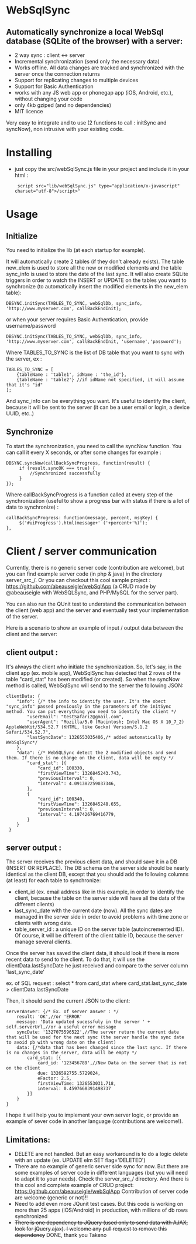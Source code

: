 WebSqlSync 
=====================
Automatically synchronize a local WebSql database (SQLite of the browser) with a server:
------------------

 - 2 way sync : client <-> server
 - Incremental synchronization (send only the necessary data)
 - Works offline. All data changes are tracked and synchronized with the server once the connection returns
 - Support for replicating changes to multiple devices
 - Support for Basic Authentication
 - works with any JS web app or phonegap app (iOS, Android, etc.), without changing your code
 - only 4kb gziped (and no dependencies)
 - MIT licence

Very easy to integrate and to use (2 functions to call : initSync and syncNow), non intrusive with your existing code.

Installing
==========

 - just copy the src/webSqlSync.js file in your project and include it in your html :
 
        script src="lib/webSqlSync.js" type="application/x-javascript" charset="utf-8">/script>"


Usage
=============

## Initialize
You need to initialize the lib (at each startup for example).

It will automatically create 2 tables (if they don't already exists). The table new_elem is used to store all the new or modified elements and the table sync_info is used to store the date of the last sync. It will also create SQLite triggers in order to watch the INSERT or UPDATE on the tables you want to synchronize (to automatically insert the modified elements in the new_elem table):

    DBSYNC.initSync(TABLES_TO_SYNC, webSqlDb, sync_info, 'http://www.myserver.com', callBackEndInit);
    
or when your server requires Basic Authentication, provide username/password
    
    DBSYNC.initSync(TABLES_TO_SYNC, webSqlDb, sync_info, 'http://www.myserver.com', callBackEndInit, 'username','password');

Where TABLES_TO_SYNC is the list of DB table that you want to sync with the server, ex :

    TABLES_TO_SYNC = [
        {tableName : 'table1', idName : 'the_id'},
        {tableName : 'table2'} //if idName not specified, it will assume that it's "id"
    ];

And sync_info can be everything you want. It's useful to identify the client, because it will be sent to the server (it can be a user email or login, a device UUID, etc..)

## Synchronize
To start the synchronization, you need to call the syncNow function. You can call it every X seconds, or after some changes for example :

    DBSYNC.syncNow(callBackSyncProgress, function(result) {
         if (result.syncOK === true) {
             //Synchronized successfully
         }
    });
	
Where callBackSyncProgress is a function called at every step of the synchronization (useful to show a progress bar with status if there is a lot of data to synchronize) :

    callBackSyncProgress: function(message, percent, msgKey) {
         $('#uiProgress').html(message+' ('+percent+'%)');
    },

Client / server communication
=============
Currently, there is no generic server code (contribution are welcome), but you can find  example server code (in php & java) in the directory server_src_/. 
Or you can checkout this cool sample project : https://github.com/abeauseigle/webSqlApp (a CRUD made by @abeauseigle with WebSQLSync, and PHP/MySQL for the server part).

You can also run the QUnit test to understand the communication between the client (web app) and the server and eventually test your implementation of the server.

Here is a scenario to show an example of input / output data between the client and the server:

## client output :
It's always the client who initiate the synchronization. So, let's say, in the client app (ex. mobile app), WebSqlSync has detected that 2 rows of the table "card_stat" has been modified (or created). So when the syncNow method is called, WebSqlSync will send to the server the following JSON:

	clientData: {
	    "info": {/* the info to identify the user. It's the obect "sync_info" passed previously in the parameters of the initSync method. You can put everything you need to identify the client */
	        "userEmail": "testSafari2@gmail.com",
	        "userAgent": "Mozilla/5.0 (Macintosh; Intel Mac OS X 10_7_2) AppleWebKit/534.52.7 (KHTML, like Gecko) Version/5.1.2 Safari/534.52.7",
	        "lastSyncDate": 1326553035406,/* added automatically by WebSqlSync*/
	    },
	    "data": {/* WebSQLSync detect the 2 modified objects and send them. If there is no change on the client, data will be empty */
	        "card_stat": [{
	            "card_id": 100330,
	            "firstViewTime": 1326845243.743,
	            "previousInterval": 0,
	            "interval": 4.091382259037346,
	        },
	        {
	            "card_id": 100340,
	            "firstViewTime": 1326845248.655,
	            "previousInterval": 0,
	            "interval": 4.197426769416779,
	        }
	    }
	 }

## server output :
The server receives the previous client data, and should save it in a DB (INSERT OR REPLACE). 
The DB schema on the server side should be nearly identical as the client DB, except that you should add the following columns (at least) for each table to synchronize:
 - client_id (ex. email address like in this example, in order to identify the client, because the table on the server side will have all the data of the different clients)
 - last_sync_date with the current date (now). All the sync dates are managed in the server side in order to avoid problems with time zone or clients with wrong date.
 - table_server_id : a unique ID on the server table (autoincremented ID). Of course, it will be different of the client table ID, because the server manage several clients.

Once the server has saved the client data, it should look if there is more recent data to send to the client. 
To do that, it will use the clientData.lastSyncDate he just received and compare to the server column 'last_sync_date' 

ex. of SQL request : select * from card_stat where card_stat.last_sync_date > clientData.lastSyncDate

Then, it should send the current JSON to the client:

    serverAnswer: {/* Ex. of server answer : */
        result: 'OK',//or 'ERROR'
        message: 'Data updated sucessfuly in the server ' + self.serverUrl,//or a useful error message
        syncDate: '1327075596522',//The server return the current date that will be used for the next sync (the server handle the sync date to avoid pb with wrong date on the client)
        data: {/*data that has been changed since the last sync. If there is no changes in the server, data will be empty */
            card_stat: [{
                card_id: '123456789',//New Data on the server that is not on the client
                due: 1326592755.5729024,
                eFactor: 2.5,
                firstViewTime: 1326553031.718,
                interval: 0.4597668391498737
            }]
        }
    }


I hope it will help you to implement your own server logic, or provide an example of sever code in another language (contributions are welcome!).


## Limitations:

 - DELETE are not handled. But an easy workaround is to do a logic delete with an update (ex. UPDATE elm SET flag='DELETED')
 - There are no example of generic server side sync for now. But there are some examples of server code in different languages (but you will need to adapt it to your needs). Check the server_src_/ directory. And there is this cool and complete example of CRUD project: https://github.com/abeauseigle/webSqlApp  Contribution of server code are welcome (generic or not)!!
 - Need to add even more JQunit test cases. But this code is working on more than 25 apps (iOS/Android) in production, with millions of db rows synchronized
 - ~~There is one dependency to JQuery (used only to send data with AJAX, look for jQuery.ajax). I welcome any pull request to remove this dependency~~ DONE, thank you Takeno
